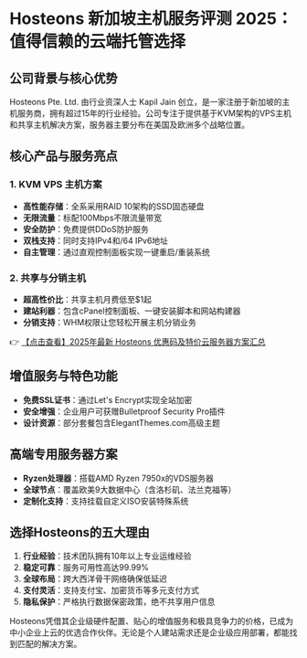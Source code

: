 # Hosteons 新加坡主机服务评测 2025：值得信赖的云端托管选择

## 公司背景与核心优势
Hosteons Pte. Ltd. 由行业资深人士 Kapil Jain 创立，是一家注册于新加坡的主机服务商，拥有超过15年的行业经验。公司专注于提供基于KVM架构的VPS主机和共享主机解决方案，服务器主要分布在美国及欧洲多个战略位置。

## 核心产品与服务亮点

### 1. KVM VPS 主机方案
- **高性能存储**：全系采用RAID 10架构的SSD固态硬盘
- **无限流量**：标配100Mbps不限流量带宽
- **安全防护**：免费提供DDoS防护服务
- **双栈支持**：同时支持IPv4和/64 IPv6地址
- **自主管理**：通过直观控制面板实现一键重启/重装系统

### 2. 共享与分销主机
- **超高性价比**：共享主机月费低至$1起
- **建站利器**：包含cPanel控制面板、一键安装脚本和网站构建器
- **分销支持**：WHM权限让您轻松开展主机分销业务

👉 [【点击查看】2025年最新 Hosteons 优惠码及特价云服务器方案汇总](https://bit.ly/hosteons)

## 增值服务与特色功能
- **免费SSL证书**：通过Let's Encrypt实现全站加密
- **安全增强**：企业用户可获赠Bulletproof Security Pro插件
- **设计资源**：部分套餐包含ElegantThemes.com高级主题

## 高端专用服务器方案
- **Ryzen处理器**：搭载AMD Ryzen 7950x的VDS服务器
- **全球节点**：覆盖欧美9大数据中心（含洛杉矶、法兰克福等）
- **定制化支持**：支持挂载自定义ISO安装特殊系统

## 选择Hosteons的五大理由
1. **行业经验**：技术团队拥有10年以上专业运维经验
2. **稳定可靠**：服务可用性高达99.99%
3. **全球布局**：跨大西洋骨干网络确保低延迟
4. **支付灵活**：支持支付宝、加密货币等多元支付方式
5. **隐私保护**：严格执行数据保密政策，绝不共享用户信息

Hosteons凭借其企业级硬件配置、贴心的增值服务和极具竞争力的价格，已成为中小企业上云的优选合作伙伴。无论是个人建站需求还是企业级应用部署，都能找到匹配的解决方案。